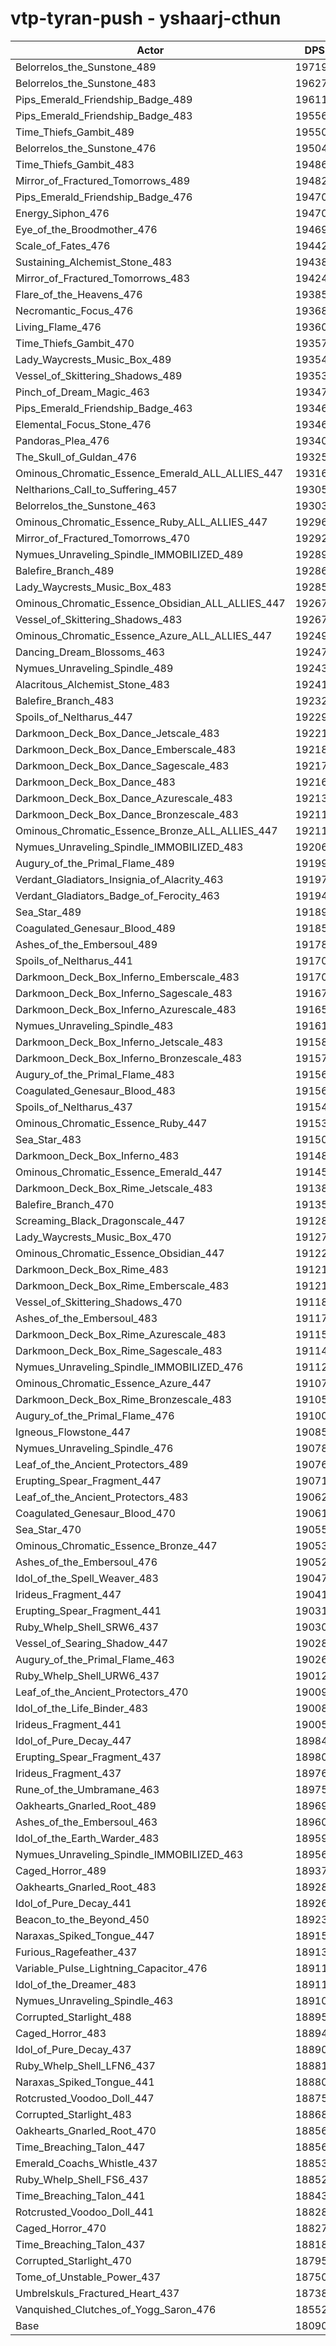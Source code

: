 # vtp-tyran-push - yshaarj-cthun
| Actor | DPS | Increase |
|---|:---:|:---:|
|Belorrelos_the_Sunstone_489|197195|9.00%|
|Belorrelos_the_Sunstone_483|196278|8.50%|
|Pips_Emerald_Friendship_Badge_489|196118|8.41%|
|Pips_Emerald_Friendship_Badge_483|195568|8.11%|
|Time_Thiefs_Gambit_489|195506|8.07%|
|Belorrelos_the_Sunstone_476|195048|7.82%|
|Time_Thiefs_Gambit_483|194860|7.71%|
|Mirror_of_Fractured_Tomorrows_489|194828|7.70%|
|Pips_Emerald_Friendship_Badge_476|194708|7.63%|
|Energy_Siphon_476|194703|7.63%|
|Eye_of_the_Broodmother_476|194695|7.62%|
|Scale_of_Fates_476|194428|7.47%|
|Sustaining_Alchemist_Stone_483|194386|7.45%|
|Mirror_of_Fractured_Tomorrows_483|194246|7.37%|
|Flare_of_the_Heavens_476|193857|7.16%|
|Necromantic_Focus_476|193681|7.06%|
|Living_Flame_476|193604|7.02%|
|Time_Thiefs_Gambit_470|193572|7.00%|
|Lady_Waycrests_Music_Box_489|193548|6.99%|
|Vessel_of_Skittering_Shadows_489|193536|6.98%|
|Pinch_of_Dream_Magic_463|193472|6.95%|
|Pips_Emerald_Friendship_Badge_463|193466|6.94%|
|Elemental_Focus_Stone_476|193463|6.94%|
|Pandoras_Plea_476|193407|6.91%|
|The_Skull_of_Guldan_476|193252|6.82%|
|Ominous_Chromatic_Essence_Emerald_ALL_ALLIES_447|193166|6.78%|
|Neltharions_Call_to_Suffering_457|193057|6.72%|
|Belorrelos_the_Sunstone_463|193033|6.70%|
|Ominous_Chromatic_Essence_Ruby_ALL_ALLIES_447|192968|6.67%|
|Mirror_of_Fractured_Tomorrows_470|192920|6.64%|
|Nymues_Unraveling_Spindle_IMMOBILIZED_489|192894|6.63%|
|Balefire_Branch_489|192864|6.61%|
|Lady_Waycrests_Music_Box_483|192856|6.61%|
|Ominous_Chromatic_Essence_Obsidian_ALL_ALLIES_447|192678|6.51%|
|Vessel_of_Skittering_Shadows_483|192674|6.51%|
|Ominous_Chromatic_Essence_Azure_ALL_ALLIES_447|192492|6.40%|
|Dancing_Dream_Blossoms_463|192470|6.39%|
|Nymues_Unraveling_Spindle_489|192432|6.37%|
|Alacritous_Alchemist_Stone_483|192414|6.36%|
|Balefire_Branch_483|192323|6.31%|
|Spoils_of_Neltharus_447|192295|6.30%|
|Darkmoon_Deck_Box_Dance_Jetscale_483|192216|6.25%|
|Darkmoon_Deck_Box_Dance_Emberscale_483|192183|6.23%|
|Darkmoon_Deck_Box_Dance_Sagescale_483|192170|6.23%|
|Darkmoon_Deck_Box_Dance_483|192165|6.22%|
|Darkmoon_Deck_Box_Dance_Azurescale_483|192135|6.21%|
|Darkmoon_Deck_Box_Dance_Bronzescale_483|192119|6.20%|
|Ominous_Chromatic_Essence_Bronze_ALL_ALLIES_447|192110|6.19%|
|Nymues_Unraveling_Spindle_IMMOBILIZED_483|192061|6.17%|
|Augury_of_the_Primal_Flame_489|191999|6.13%|
|Verdant_Gladiators_Insignia_of_Alacrity_463|191979|6.12%|
|Verdant_Gladiators_Badge_of_Ferocity_463|191948|6.10%|
|Sea_Star_489|191895|6.07%|
|Coagulated_Genesaur_Blood_489|191859|6.05%|
|Ashes_of_the_Embersoul_489|191785|6.01%|
|Spoils_of_Neltharus_441|191704|5.97%|
|Darkmoon_Deck_Box_Inferno_Emberscale_483|191701|5.97%|
|Darkmoon_Deck_Box_Inferno_Sagescale_483|191679|5.96%|
|Darkmoon_Deck_Box_Inferno_Azurescale_483|191654|5.94%|
|Nymues_Unraveling_Spindle_483|191610|5.92%|
|Darkmoon_Deck_Box_Inferno_Jetscale_483|191588|5.91%|
|Darkmoon_Deck_Box_Inferno_Bronzescale_483|191572|5.90%|
|Augury_of_the_Primal_Flame_483|191563|5.89%|
|Coagulated_Genesaur_Blood_483|191561|5.89%|
|Spoils_of_Neltharus_437|191540|5.88%|
|Ominous_Chromatic_Essence_Ruby_447|191534|5.88%|
|Sea_Star_483|191501|5.86%|
|Darkmoon_Deck_Box_Inferno_483|191489|5.85%|
|Ominous_Chromatic_Essence_Emerald_447|191451|5.83%|
|Darkmoon_Deck_Box_Rime_Jetscale_483|191385|5.79%|
|Balefire_Branch_470|191350|5.77%|
|Screaming_Black_Dragonscale_447|191283|5.74%|
|Lady_Waycrests_Music_Box_470|191279|5.73%|
|Ominous_Chromatic_Essence_Obsidian_447|191221|5.70%|
|Darkmoon_Deck_Box_Rime_483|191216|5.70%|
|Darkmoon_Deck_Box_Rime_Emberscale_483|191213|5.70%|
|Vessel_of_Skittering_Shadows_470|191188|5.68%|
|Ashes_of_the_Embersoul_483|191173|5.68%|
|Darkmoon_Deck_Box_Rime_Azurescale_483|191154|5.67%|
|Darkmoon_Deck_Box_Rime_Sagescale_483|191142|5.66%|
|Nymues_Unraveling_Spindle_IMMOBILIZED_476|191129|5.65%|
|Ominous_Chromatic_Essence_Azure_447|191075|5.62%|
|Darkmoon_Deck_Box_Rime_Bronzescale_483|191052|5.61%|
|Augury_of_the_Primal_Flame_476|191003|5.58%|
|Igneous_Flowstone_447|190853|5.50%|
|Nymues_Unraveling_Spindle_476|190782|5.46%|
|Leaf_of_the_Ancient_Protectors_489|190767|5.45%|
|Erupting_Spear_Fragment_447|190717|5.42%|
|Leaf_of_the_Ancient_Protectors_483|190628|5.37%|
|Coagulated_Genesaur_Blood_470|190619|5.37%|
|Sea_Star_470|190556|5.33%|
|Ominous_Chromatic_Essence_Bronze_447|190539|5.33%|
|Ashes_of_the_Embersoul_476|190525|5.32%|
|Idol_of_the_Spell_Weaver_483|190477|5.29%|
|Irideus_Fragment_447|190415|5.26%|
|Erupting_Spear_Fragment_441|190316|5.20%|
|Ruby_Whelp_Shell_SRW6_437|190303|5.19%|
|Vessel_of_Searing_Shadow_447|190283|5.18%|
|Augury_of_the_Primal_Flame_463|190268|5.18%|
|Ruby_Whelp_Shell_URW6_437|190122|5.09%|
|Leaf_of_the_Ancient_Protectors_470|190096|5.08%|
|Idol_of_the_Life_Binder_483|190081|5.07%|
|Irideus_Fragment_441|190058|5.06%|
|Idol_of_Pure_Decay_447|189846|4.94%|
|Erupting_Spear_Fragment_437|189809|4.92%|
|Irideus_Fragment_437|189762|4.90%|
|Rune_of_the_Umbramane_463|189759|4.89%|
|Oakhearts_Gnarled_Root_489|189697|4.86%|
|Ashes_of_the_Embersoul_463|189604|4.81%|
|Idol_of_the_Earth_Warder_483|189596|4.80%|
|Nymues_Unraveling_Spindle_IMMOBILIZED_463|189564|4.79%|
|Caged_Horror_489|189378|4.68%|
|Oakhearts_Gnarled_Root_483|189283|4.63%|
|Idol_of_Pure_Decay_441|189269|4.62%|
|Beacon_to_the_Beyond_450|189235|4.60%|
|Naraxas_Spiked_Tongue_447|189153|4.56%|
|Furious_Ragefeather_437|189135|4.55%|
|Variable_Pulse_Lightning_Capacitor_476|189117|4.54%|
|Idol_of_the_Dreamer_483|189110|4.54%|
|Nymues_Unraveling_Spindle_463|189107|4.53%|
|Corrupted_Starlight_488|188952|4.45%|
|Caged_Horror_483|188944|4.44%|
|Idol_of_Pure_Decay_437|188903|4.42%|
|Ruby_Whelp_Shell_LFN6_437|188813|4.37%|
|Naraxas_Spiked_Tongue_441|188801|4.36%|
|Rotcrusted_Voodoo_Doll_447|188756|4.34%|
|Corrupted_Starlight_483|188682|4.30%|
|Oakhearts_Gnarled_Root_470|188569|4.24%|
|Time_Breaching_Talon_447|188561|4.23%|
|Emerald_Coachs_Whistle_437|188539|4.22%|
|Ruby_Whelp_Shell_FS6_437|188524|4.21%|
|Time_Breaching_Talon_441|188439|4.16%|
|Rotcrusted_Voodoo_Doll_441|188289|4.08%|
|Caged_Horror_470|188277|4.07%|
|Time_Breaching_Talon_437|188180|4.02%|
|Corrupted_Starlight_470|187957|3.90%|
|Tome_of_Unstable_Power_437|187504|3.65%|
|Umbrelskuls_Fractured_Heart_437|187387|3.58%|
|Vanquished_Clutches_of_Yogg_Saron_476|185528|2.56%|
|Base|180905|0.00%|

